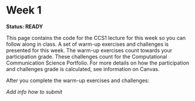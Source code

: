 # Week 1

**Status: READY**

This page contains the code for the CCS1 lecture for this week so you can follow along in class. A set of warm-up exercises and challenges is presented for this week. The warm-up exercises count towards your participation grade. These challenges count for the Computational Communication Science Portfolio. For more details on how the participation and challenges grade is calculated, see information on Canvas.

After you complete the warm-up exercises and challenges:

*Add info how to submit*
